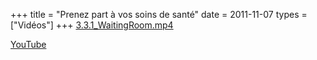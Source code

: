 +++
title = "Prenez part à vos soins de santé"
date = 2011-11-07
types = ["Vidéos"]
+++
[3.3.1_WaitingRoom.mp4](/files/3.3.1_WaitingRoom.mp4)

[YouTube](https://www.youtube.com/watch?v=bZZiMd8jfpM)
